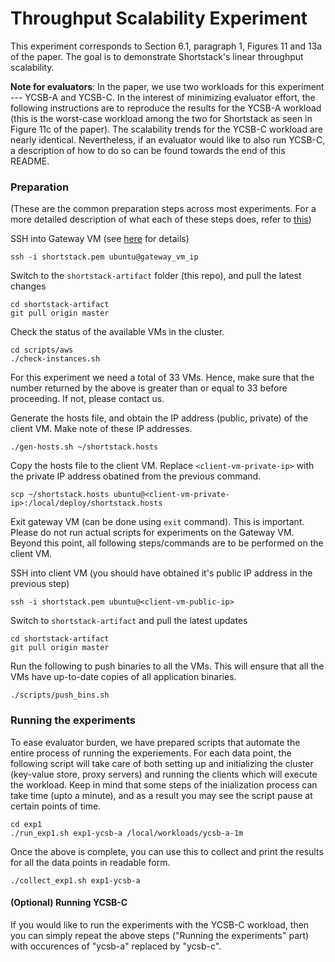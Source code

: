 # Throughput Scalability Experiment

This experiment corresponds to Section 6.1, paragraph 1, Figures 11 and 13a of the paper. The goal is to demonstrate Shortstack's linear throughput scalability.

**Note for evaluators**: In the paper, we use two workloads for this experiment --- YCSB-A and YCSB-C. In the interest of minimizing evaluator effort, the following instructions are to reproduce the results for the YCSB-A workload (this is the worst-case workload among the two for Shortstack as seen in Figure 11c of the paper). The scalability trends for the YCSB-C workload are nearly identical. Nevertheless, if an evaluator would like to also run YCSB-C, a description of how to do so can be found towards the end of this README.

### Preparation

(These are the common preparation steps across most experiments. For a more detailed description of what each of these steps does, refer to [this](../hello_world/README.md))

SSH into Gateway VM (see [here](../docs/aws_info.md) for details)

```
ssh -i shortstack.pem ubuntu@gateway_vm_ip
```

Switch to the `shortstack-artifact` folder (this repo), and pull the latest changes

```
cd shortstack-artifact
git pull origin master
```

Check the status of the available VMs in the cluster. 

```
cd scripts/aws
./check-instances.sh
```

For this experiment we need a total of 33 VMs. Hence, make sure that the number returned by the above is greater than or equal to 33 before proceeding. If not, please contact us.

Generate the hosts file, and obtain the IP address (public, private) of the client VM.  Make note of these IP addresses.  

```
./gen-hosts.sh ~/shortstack.hosts
```

Copy the hosts file to the client VM. Replace `<client-vm-private-ip>` with the private IP address obatined from the previous command.

```
scp ~/shortstack.hosts ubuntu@<client-vm-private-ip>:/local/deploy/shortstack.hosts
```

Exit gateway VM (can be done using `exit` command). This is important. Please do not run actual scripts for experiments on the Gateway VM. Beyond this point, all following steps/commands are to be performed on the client VM.

SSH into client VM (you should have obtained it's public IP address in the previous step)
  
```
ssh -i shortstack.pem ubuntu@<client-vm-public-ip>
```

Switch to `shortstack-artifact` and pull the latest updates

```
cd shortstack-artifact
git pull origin master
```

Run the following to push binaries to all the VMs. This will ensure that all the VMs have up-to-date copies of all application binaries. 

```
./scripts/push_bins.sh
```

### Running the experiments

To ease evaluator burden, we have prepared scripts that automate the entire process of running the experiements. For each data point, the following script will take care of both setting up and initializing the cluster (key-value store, proxy servers) and running the clients which will execute the workload. Keep in mind that some steps of the inialization process can take time (upto a minute), and as a result you may see the script pause at certain points of time. 

```
cd exp1
./run_exp1.sh exp1-ycsb-a /local/workloads/ycsb-a-1m
```

Once the above is complete, you can use this to collect and print the results for all the data points in readable form.

```
./collect_exp1.sh exp1-ycsb-a
```

#### (Optional) Running YCSB-C
If you would like to run the experiments with the YCSB-C workload, then you can simply repeat the above steps ("Running the experiments" part) with occurences of "ycsb-a" replaced by "ycsb-c".



